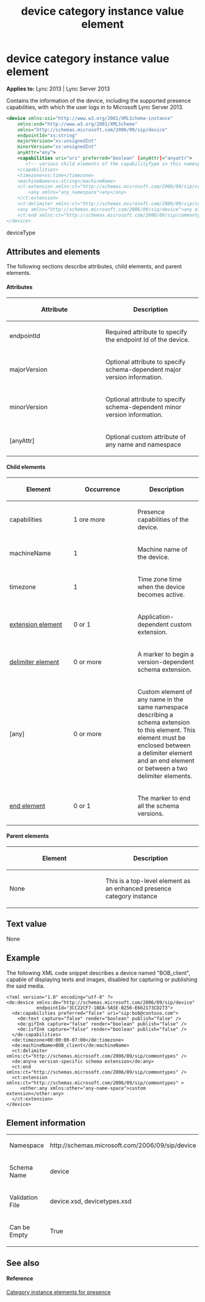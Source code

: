 ﻿---
title: device category instance value element
TOCTitle: device category instance value element
ms:assetid: 3a24bbc7-8a97-4a4f-877f-239c4768b984
ms:mtpsurl: https://msdn.microsoft.com/en-us/library/Dn454740(v=office.15)
ms:contentKeyID: 57093627
ms.date: 07/24/2014
mtps_version: v=office.15
dev_langs:
- xml
---

# device category instance value element


**Applies to:** Lync 2013 | Lync Server 2013

Contains the information of the device, including the supported presence capabilities, with which the user logs in to Microsoft Lync Server 2013.

```xml
<device xmlns:xsi="http://www.w3.org/2001/XMLSchema-instance" 
    xmlns:xsd="http://www.w3.org/2001/XMLSchema"
    xmlns="http://schemas.microsoft.com/2006/09/sip/device"
    endpointId="xs:string"
    majorVersion="xs:unsignedInt"
    minorVersion="xs:unsignedInt"
    anyAttr="any"> 
    <capabilities uri="uri" preferred="boolean" [anyAttr]="anyattr">
       <!-- various child elements of the capabilityType in this namespace--!>
    </capabilities>
    <timezone>xs:time</timezone>
    <machineName>xs:string</machineName>
    <ct:extension xmlns:ct="http://schemas.microsoft.com/2006/09/sip/commontypes">
        <any xmlns="any_namespace">any</any>
    </ct:extension>
    <ct:delimiter xmlns:ct="http://schemas.microsoft.com/2006/09/sip/commontypes" />
    <any xmlns="http://schemas.microsoft.com/2006/09/sip/device">any element</any>
    <ct:end xmlns:ct="http://schemas.microsoft.com/2006/09/sip/commontypes" />
</device>
```

deviceType

## Attributes and elements

The following sections describe attributes, child elements, and parent elements.

#### Attributes

<table>
<colgroup>
<col style="width: 50%" />
<col style="width: 50%" />
</colgroup>
<thead>
<tr class="header">
<th><p>Attribute</p></th>
<th><p>Description</p></th>
</tr>
</thead>
<tbody>
<tr class="odd">
<td><p>endpointId</p></td>
<td><p>Required attribute to specify the endpoint Id of the device.</p></td>
</tr>
<tr class="even">
<td><p>majorVersion</p></td>
<td><p>Optional attribute to specify schema-dependent major version information.</p></td>
</tr>
<tr class="odd">
<td><p>minorVersion</p></td>
<td><p>Optional attribute to specify schema-dependent minor version information.</p></td>
</tr>
<tr class="even">
<td><p>[anyAttr]</p></td>
<td><p>Optional custom attribute of any name and namespace</p></td>
</tr>
</tbody>
</table>


#### Child elements

<table>
<colgroup>
<col style="width: 33%" />
<col style="width: 33%" />
<col style="width: 33%" />
</colgroup>
<thead>
<tr class="header">
<th><p>Element</p></th>
<th><p>Occurrence</p></th>
<th><p>Description</p></th>
</tr>
</thead>
<tbody>
<tr class="odd">
<td><p>capabilities</p></td>
<td><p>1 ore more</p></td>
<td><p>Presence capabilities of the device.</p></td>
</tr>
<tr class="even">
<td><p>machineName</p></td>
<td><p>1</p></td>
<td><p>Machine name of the device.</p></td>
</tr>
<tr class="odd">
<td><p>timezone</p></td>
<td><p>1</p></td>
<td><p>Time zone time when the device becomes active.</p></td>
</tr>
<tr class="even">
<td><p><a href="extension-element.md">extension element</a></p></td>
<td><p>0 or 1</p></td>
<td><p>Application-dependent custom extension.</p></td>
</tr>
<tr class="odd">
<td><p><a href="delimiter-element.md">delimiter element</a></p></td>
<td><p>0 or more</p></td>
<td><p>A marker to begin a version-dependent schema extension.</p></td>
</tr>
<tr class="even">
<td><p>[any]</p></td>
<td><p>0 or more</p></td>
<td><p>Custom element of any name in the same namespace describing a schema extension to this element. This element must be enclosed between a delimiter element and an end element or between a two delimiter elements.</p></td>
</tr>
<tr class="odd">
<td><p><a href="end-element.md">end element</a></p></td>
<td><p>0 or 1</p></td>
<td><p>The marker to end all the schema versions.</p></td>
</tr>
</tbody>
</table>


#### Parent elements

<table>
<colgroup>
<col style="width: 50%" />
<col style="width: 50%" />
</colgroup>
<thead>
<tr class="header">
<th><p>Element</p></th>
<th><p>Description</p></th>
</tr>
</thead>
<tbody>
<tr class="odd">
<td><p>None</p></td>
<td><p>This is a top-level element as an enhanced presence category instance</p></td>
</tr>
</tbody>
</table>


## Text value

None

## Example

The following XML code snippet describes a device named "BOB\_client", capable of displaying texts and images, disabled for capturing or publishing the said media.

    <?xml version="1.0" encoding="utf-8" ?>
    <de:device xmlns:de="http://schemas.microsoft.com/2006/09/sip/device" 
               endpointId="3CC22CF7-1BEA-5A5E-B256-E662173CD273">
      <de:capabilities preferred="false" uri="sip:bob@contoso.com">
        <de:text capture="false" render="boolean" publish="false" />
        <de:gifInk capture="false" render="boolean" publish="false" />
        <de:isfInk capture="false" render="boolean" publish="false" />
      </de:capabilities>
      <de:timezone>00:00:00-07:00</de:timezone>
      <de:machineName>BOB_client</de:machineName>
      <ct:delimiter xmlns:ct="http://schemas.microsoft.com/2006/09/sip/commontypes" />
      <de:any>a version-specific schema extension</de:any>
      <ct:end xmlns:ct="http://schemas.microsoft.com/2006/09/sip/commontypes" />
      <ct:extension xmlns:ct="http://schemas.microsoft.com/2006/09/sip/commontypes" >
         <other:any xmlns:other="any-name-space">custom extension</other:any>
      </ct:extension>
    </device>

## Element information

<table>
<colgroup>
<col style="width: 50%" />
<col style="width: 50%" />
</colgroup>
<tbody>
<tr class="odd">
<td><p>Namespace</p></td>
<td><p>http://schemas.microsoft.com/2006/09/sip/device</p></td>
</tr>
<tr class="even">
<td><p>Schema Name</p></td>
<td><p>device</p></td>
</tr>
<tr class="odd">
<td><p>Validation File</p></td>
<td><p>device.xsd, devicetypes.xsd</p></td>
</tr>
<tr class="even">
<td><p>Can be Empty</p></td>
<td><p>True</p></td>
</tr>
</tbody>
</table>


## See also

#### Reference

[Category instance elements for presence](category-instance-elements-for-presence.md)

